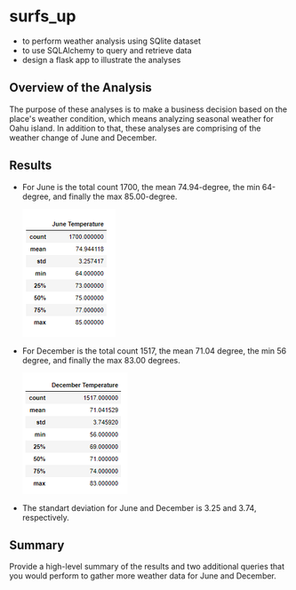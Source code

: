 # surfs_up
  - to perform weather analysis using SQlite dataset
  - to use SQLAlchemy to query and retrieve data
  - design a flask app to illustrate the analyses

## Overview of the Analysis
The purpose of these analyses is to make a business decision based on the place's weather condition, which means analyzing seasonal weather for Oahu island. In addition to that, these analyses are comprising of the weather change of June and December. 
## Results
  - For June is the total count 1700, the mean 74.94-degree, the min 64-degree, and finally the max 85.00-degree. 
  
    <p align="left"><img src="https://github.com/zkirsan/surfs_up/blob/1bdd4a082197015e57d33c9104b4d92adace1a47/Resources/June_Temps.PNG"></img></p>

  - For December is the total count 1517, the mean 71.04 degree, the min 56 degree, and finally the max 83.00 degrees.
  
     <p align="left"><img src="https://github.com/zkirsan/surfs_up/blob/main/Resources/Dec_Temps.PNG"></img></p>

  - The standart deviation for June and December is 3.25 and 3.74, respectively. 



## Summary
Provide a high-level summary of the results and two additional queries that you would perform to gather more weather data for June and December.


